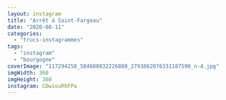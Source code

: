 ```yaml
---
layout: instagram
title: "Arrêt à Saint-Fargeau"
date: "2020-08-11"
categories: 
  - "trucs-instagrammes"
tags:
  - "instagram"
  - "bourgogne"
coverImage: "117294258_584680832226880_2793862076331187590_n-4.jpg"
imgWidth: 360
imgHeight: 360
instagram: CDwiouRhFPa
---
```

